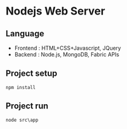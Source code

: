 # Nodejs Web Server
## Language
* Frontend : HTML+CSS+Javascript, JQuery
* Backend : Node.js, MongoDB, Fabric APIs

## Project setup
```
npm install
```

## Project run
```
node src\app
```

